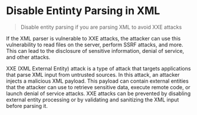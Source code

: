# Disable Entinty Parsing in XML

> Disable entity parsing if you are parsing XML to avoid XXE attacks

If the XML parser is vulnerable to XXE attacks, the attacker can use this vulnerability to read files on the server, perform SSRF attacks, and more. This can lead to the disclosure of sensitive information, denial of service, and other attacks.

XXE (XML External Entity) attack is a type of attack that targets applications that parse XML input from untrusted sources. In this attack, an attacker injects a malicious XML payload. This payload can contain external entities that the attacker can use to retrieve sensitive data, execute remote code, or launch denial of service attacks. XXE attacks can be prevented by disabling external entity processing or by validating and sanitizing the XML input before parsing it.